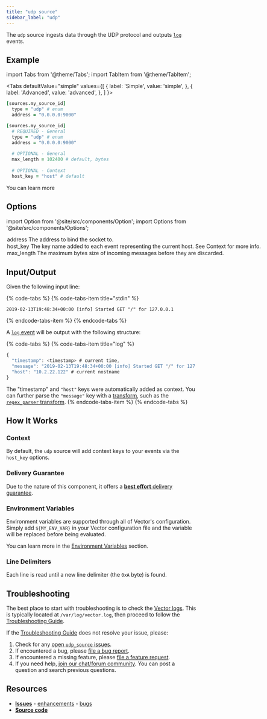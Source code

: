 ```yaml
---
title: "udp source" 
sidebar_label: "udp"
---
```


The `udp` source ingests data through the UDP protocol and outputs [`log`][docs.data-model.log] events.

## Example

import Tabs from '@theme/Tabs';
import TabItem from '@theme/TabItem';

<Tabs
  defaultValue="simple"
  values={[
    { label: 'Simple', value: 'simple', },
    { label: 'Advanced', value: 'advanced', },
  ]
}>
<TabItem value="simple">

```coffeescript
[sources.my_source_id]
  type = "udp" # enum
  address = "0.0.0.0:9000"
```

</TabItem>
<TabItem value="advanced">

```coffeescript
[sources.my_source_id]
  # REQUIRED - General
  type = "udp" # enum
  address = "0.0.0.0:9000"
  
  # OPTIONAL - General
  max_length = 102400 # default, bytes
  
  # OPTIONAL - Context
  host_key = "host" # default
```

</TabItem>

</Tabs>

You can learn more

## Options

import Option from '@site/src/components/Option';
import Options from '@site/src/components/Options';

<Options filters={true}>


<Option
  defaultValue={null}
  enumValues={null}
  examples={["0.0.0.0:9000"]}
  name={"address"}
  nullable={false}
  path={null}
  relevantWhen={null}
  required={true}
  simple={true}
  type={"string"}
  unit={null}>

### address

The address to bind the socket to.


</Option>


<Option
  defaultValue={"host"}
  enumValues={null}
  examples={["host"]}
  name={"host_key"}
  nullable={false}
  path={null}
  relevantWhen={null}
  required={false}
  simple={false}
  type={"string"}
  unit={null}>

### host_key

The key name added to each event representing the current host. See [Context](#context) for more info.


</Option>


<Option
  defaultValue={102400}
  enumValues={null}
  examples={[102400]}
  name={"max_length"}
  nullable={true}
  path={null}
  relevantWhen={null}
  required={false}
  simple={false}
  type={"int"}
  unit={"bytes"}>

### max_length

The maximum bytes size of incoming messages before they are discarded.


</Option>


</Options>

## Input/Output

Given the following input line:

{% code-tabs %}
{% code-tabs-item title="stdin" %}
```
2019-02-13T19:48:34+00:00 [info] Started GET "/" for 127.0.0.1
```
{% endcode-tabs-item %}
{% endcode-tabs %}

A [`log` event][docs.data-model.log] will be output with the following structure:

{% code-tabs %}
{% code-tabs-item title="log" %}
```javascript
{
  "timestamp": <timestamp> # current time,
  "message": "2019-02-13T19:48:34+00:00 [info] Started GET "/" for 127.0.0.1",
  "host": "10.2.22.122" # current nostname
}
```

The "timestamp" and `"host"` keys were automatically added as context. You can
further parse the `"message"` key with a [transform][docs.transforms], such as
the [`regex_parser` transform][docs.transforms.regex_parser].
{% endcode-tabs-item %}
{% endcode-tabs %}

## How It Works

### Context

By default, the `udp` source will add context
keys to your events via the `host_key`
options.

### Delivery Guarantee

Due to the nature of this component, it offers a
[**best effort** delivery guarantee][docs.guarantees#best-effort-delivery].

### Environment Variables

Environment variables are supported through all of Vector's configuration.
Simply add `${MY_ENV_VAR}` in your Vector configuration file and the variable
will be replaced before being evaluated.

You can learn more in the [Environment Variables][docs.configuration#environment-variables]
section.

### Line Delimiters

Each line is read until a new line delimiter (the `0xA` byte) is found.

## Troubleshooting

The best place to start with troubleshooting is to check the
[Vector logs][docs.monitoring#logs]. This is typically located at
`/var/log/vector.log`, then proceed to follow the
[Troubleshooting Guide][docs.troubleshooting].

If the [Troubleshooting Guide][docs.troubleshooting] does not resolve your
issue, please:

1. Check for any [open `udp_source` issues][urls.udp_source_issues].
2. If encountered a bug, please [file a bug report][urls.new_udp_source_bug].
3. If encountered a missing feature, please [file a feature request][urls.new_udp_source_enhancement].
4. If you need help, [join our chat/forum community][urls.vector_chat]. You can post a question and search previous questions.

## Resources

* [**Issues**][urls.udp_source_issues] - [enhancements][urls.udp_source_enhancements] - [bugs][urls.udp_source_bugs]
* [**Source code**][urls.udp_source_source]


[docs.configuration#environment-variables]: ../../../usage/configuration#environment-variables
[docs.data-model.log]: ../../../about/data-model/log.md
[docs.guarantees#best-effort-delivery]: ../../../about/guarantees.md#best-effort-delivery
[docs.monitoring#logs]: ../../../usage/administration/monitoring.md#logs
[docs.transforms.regex_parser]: ../../../usage/configuration/transforms/regex_parser.md
[docs.transforms]: ../../../usage/configuration/transforms
[docs.troubleshooting]: ../../../usage/guides/troubleshooting.md
[urls.new_udp_source_bug]: https://github.com/timberio/vector/issues/new?labels=source%3A+udp&labels=Type%3A+bug
[urls.new_udp_source_enhancement]: https://github.com/timberio/vector/issues/new?labels=source%3A+udp&labels=Type%3A+enhancement
[urls.udp_source_bugs]: https://github.com/timberio/vector/issues?q=is%3Aopen+is%3Aissue+label%3A%22source%3A+udp%22+label%3A%22Type%3A+bug%22
[urls.udp_source_enhancements]: https://github.com/timberio/vector/issues?q=is%3Aopen+is%3Aissue+label%3A%22source%3A+udp%22+label%3A%22Type%3A+enhancement%22
[urls.udp_source_issues]: https://github.com/timberio/vector/issues?q=is%3Aopen+is%3Aissue+label%3A%22source%3A+udp%22
[urls.udp_source_source]: https://github.com/timberio/vector/tree/master/src/sources/udp.rs
[urls.vector_chat]: https://chat.vector.dev

